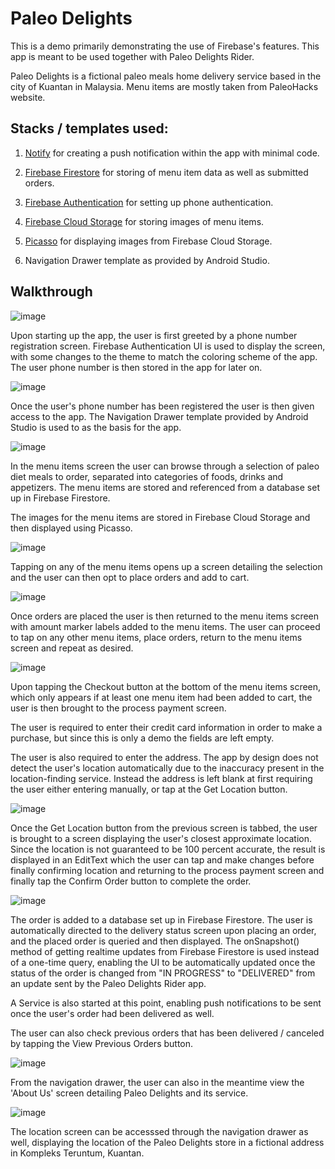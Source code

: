 # Paleo Delights

This is a demo primarily demonstrating the use of Firebase's features. This app is meant to be used together with Paleo Delights Rider.

Paleo Delights is a fictional paleo meals home delivery service based in the city of Kuantan in Malaysia. Menu items are mostly taken from PaleoHacks website. 

## Stacks / templates used:

1. [Notify](https://github.com/Karn/notify) for creating a push notification within the app with minimal code.

2. [Firebase Firestore](https://firebase.google.com/docs/firestore) for storing of menu item data as well as submitted orders.

3. [Firebase Authentication](https://firebase.google.com/docs/auth) for setting up phone authentication.

4. [Firebase Cloud Storage](https://firebase.google.com/docs/storage) for storing images of menu items.

6. [Picasso](https://github.com/square/picasso) for displaying images from Firebase Cloud Storage.

5. Navigation Drawer template as provided by Android Studio. 

## Walkthrough 

![image](https://user-images.githubusercontent.com/40174427/83353722-267f2280-a387-11ea-8aad-3c39827fe34d.png)

Upon starting up the app, the user is first greeted by a phone number registration screen. Firebase Authentication UI is used to display the screen, with some changes to the theme to match the coloring scheme of the app. The user phone number is then stored in the app for later on.

![image](https://user-images.githubusercontent.com/40174427/83354036-2bdd6c80-a389-11ea-9003-609a8eb5f4a7.png)

Once the user's phone number has been registered the user is then given access to the app. The Navigation Drawer template provided by Android Studio is used to as the basis for the app. 

![image](https://user-images.githubusercontent.com/40174427/83354055-431c5a00-a389-11ea-971f-7fa9655e9e37.png)

In the menu items screen the user can browse through a selection of paleo diet meals to order, separated into categories of foods, drinks and appetizers. The menu items are stored and referenced from a database set up in Firebase Firestore.

The images for the menu items are stored in Firebase Cloud Storage and then displayed using Picasso. 

![image](https://user-images.githubusercontent.com/40174427/83354071-57605700-a389-11ea-8dbb-d2fe0ae7346f.png)

Tapping on any of the menu items opens up a screen detailing the selection and the user can then opt to place orders and add to cart.

![image](https://user-images.githubusercontent.com/40174427/83354081-6a732700-a389-11ea-936a-bbba4f98df1b.png)

Once orders are placed the user is then returned to the menu items screen with amount marker labels added to the menu items. The user can proceed to tap on any other menu items, place orders, return to the menu items screen and repeat as desired.

![image](https://user-images.githubusercontent.com/40174427/83354101-87a7f580-a389-11ea-8904-487e6564e149.png)

Upon tapping the Checkout button at the bottom of the menu items screen, which only appears if at least one menu item had been added to cart, the user is then brought to the process payment screen. 

The user is required to enter their credit card information in order to make a purchase, but since this is only a demo the fields are left empty.

The user is also required to enter the address. The app by design does not detect the user's location automatically due to the inaccuracy present in the location-finding service. Instead the address is left blank at first requiring the user either entering manually, or tap at the Get Location button.

![image](https://user-images.githubusercontent.com/40174427/83354117-9bebf280-a389-11ea-8ded-39d4d663911c.png)

Once the Get Location button from the previous screen is tabbed, the user is brought to a screen displaying the user's closest approximate location. Since the location is not guaranteed to be 100 percent accurate, the result is displayed in an EditText which the user can tap and make changes before finally confirming location and returning to the process payment screen and finally tap the Confirm Order button to complete the order.

![image](https://user-images.githubusercontent.com/40174427/83354130-b02fef80-a389-11ea-86d7-8f27dd9eff3a.png)

The order is added to a database set up in Firebase Firestore. The user is automatically directed to the delivery status screen upon placing an order, and the placed order is queried and then displayed. The onSnapshot() method of getting realtime updates from Firebase Firestore is used instead of a one-time query, enabling the UI to be automatically updated once the status of the order is changed from "IN PROGRESS" to "DELIVERED" from an update sent by the Paleo Delights Rider app. 

A Service is also started at this point, enabling push notifications to be sent once the user's order had been delivered as well. 

The user can also check previous orders that has been delivered / canceled by tapping the View Previous Orders button.

![image](https://user-images.githubusercontent.com/40174427/83354143-c2119280-a389-11ea-8d3e-c3aac78fd1db.png)

From the navigation drawer, the user can also in the meantime view the 'About Us' screen detailing Paleo Delights and its service.

![image](https://user-images.githubusercontent.com/40174427/83354169-e2d9e800-a389-11ea-836e-acf87c510d10.png)

The location screen can be accesssed through the navigation drawer as well, displaying the location of the Paleo Delights store in a fictional address in Kompleks Teruntum, Kuantan.

